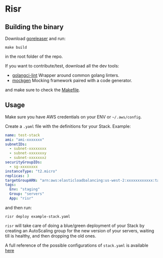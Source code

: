 # Risr

## Building the binary
Download [goreleaser](https://github.com/goreleaser/goreleaser) and run:
```
make build
```
in the root folder of the repo.

If you want to contribute/test, download all the dev tools:
- [golangci-lint](https://github.com/golangci/golangci-lint) Wrapper around common golang linters.
- [mockgen](https://github.com/golang/mock) Mocking framework paired with a code generator.

and make sure to check the [Makefile](Makefile).

## Usage
Make sure you have AWS credentials on your ENV or `~/.aws/config`.

Create a `.yaml` file with the definitions for your Stack. Example:
```yaml
name: test-stack
ami: "ami-xxxxxxx"
subnetIDs:
  - subnet-xxxxxxxx
  - subnet-xxxxxxxy
  - subnet-xxxxxxxz
securityGroupIDs:
  - sg-xxxxxxxx
instanceType: "t2.micro"
replicas: 3
targetGroupARN: "arn:aws:elasticloadbalancing:us-west-2:xxxxxxxxxxxx:targetgroup/risr-test/xxxxxxxxxxxxxxxx"
tags:
  Env: "staging"
  Group: "servers"
  App: "risr"

```

and then run:
```
risr deploy example-stack.yaml
```

`risr` will take care of doing a blue/green deployment of your Stack by creating an AutoScaling group for the new version of your servers, waiting till is healthy, and then dropping the old ones.

A full reference of the possible configurations of `stack.yaml` is available [here](pkg/stacks/v1alpha1/stack.go)
